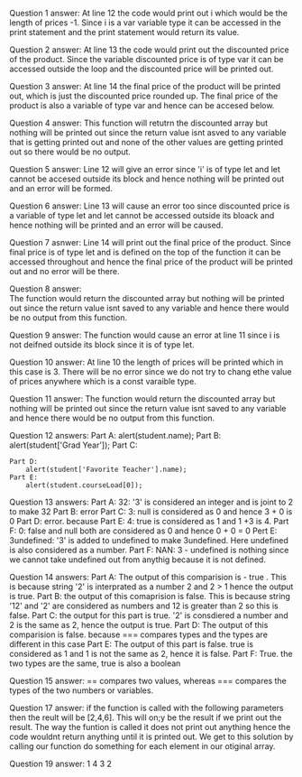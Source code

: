 Question 1 answer: 
    At line 12 the code would print out i which would be the length of prices  -1. Since i is a var variable type it can be accessed in the print statement and the print statement would return its value. 

Question 2 answer: 
    At line 13 the code would print out the discounted price of the product. Since the variable discounted price is of type var it can be accessed outside the loop and the discounted price will be printed out. 

Question 3 answer: 
    At line 14 the final price of the product will be printed out, which is just the discounted price rounded up. The final price of the product is also a variable of type var and hence can be accesed below. 

Question 4 answer: 
    This function will retutrn the discounted array but nothing will be printed out since the return value isnt asved to any variable that is getting printed out and none of the other values are getting printed out so there would be no output. 

Question 5 answer: 
    Line 12 will give an error since 'i' is of type let and let cannot be accesed outside its block and hence nothing will be printed out and an error will be formed. 

Question 6 answer: 
    Line 13 will cause an error too since discounted price is a variable of type let and let cannot be accessed outside its bloack and hence nothing will be printed and an error will be caused. 

Question 7 asnwer:
    Line 14 will print out the final price of the product. Since final price is of type let and is defined on the top of the function it can be accessed throughout and hence the final price of the product will be printed out and no error will be there. 

Question 8 answer:  
    The function would return the discounted array but nothing will be printed out since the return value isnt saved to any variable and hence there would be no output from this function.

Question 9 answer: 
    The function would cause an error at line 11 since i is not deifned outside its block since it is of type let. 

Question 10 answer:
    At line 10 the length of prices will be printed which in this case is 3. There will be no error since we do not try to chang ethe value of prices anywhere which is a const varaible type.

Question 11 answer: 
    The function would return the discounted array but nothing will be printed out since the return value isnt saved to any variable and hence there would be no output from this function.

Question 12 answers: 
    Part A:
        alert(student.name);
    Part B:
        alert(student['Grad Year']);
    Part C:
        
    Part D:
        alert(student['Favorite Teacher'].name);
    Part E:
        alert(student.courseLoad[0]);

Question 13 answers:
    Part A:
        32: '3' is considered an integer and is joint to 2 to make 32
   Part B:
        error
    Part C:
        3: null is considered as 0 and hence 3 + 0 is 0 
    Part D:
        error. because 
    Part E: 
        4: true is considered as 1 and 1 +3 is 4.
    Part F:
        0: false and null both are considered as 0 and hence 0 + 0 = 0
    Pert E: 
        3undefined: '3' is added to undefined to make 3undefined. Here undefined is also considered as a number. 
    Part F: 
        NAN: 3 - undefined is nothing since we cannot take undefined out from anythig because it is not defined. 

Question 14 answers:
    Part A:
        The output of this comparision is - true . This is because string '2' is interprated as a number 2 and 2 > 1 hence the output is true. 
    Part B:
        the output of this comaprision is false. This is because string '12' and '2' are considered as numbers and 12 is greater than 2 so this is false. 
    Part C: 
        the output for this part is true. '2' is consdiered a number and 2 is the same as 2, hence the output is true. 
    Part D: 
        The output of this comparision is false. because === compares types and the types are different in this case
    Part E: 
        The output of this part is false. true is considered as 1 and 1 is not the same as 2, hence it is false. 
    Part F: 
        True. the two types are the same, true is also a boolean 

Question 15 answer: 
    == compares two values, whereas === compares the types of the two numbers or variables. 

Question 17 answer: 
    if the function is called with the following parameters then the reult will be [2,4,6]. This will on;y be the result if we print out the result. The way the funtion is called it does not print out anything hence the code wouldnt return anything until it is printed out. We get to this solution by calling our function do something for each element in our otiginal array. 

Question 19 answer: 
    1
    4
    3
    2



